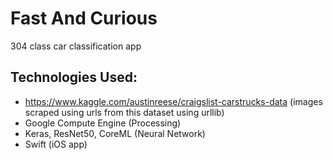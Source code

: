 # Fast And Curious
304 class car classification app



## Technologies Used:
* https://www.kaggle.com/austinreese/craigslist-carstrucks-data (images scraped using urls from this dataset using urllib)
* Google Compute Engine (Processing)
* Keras, ResNet50, CoreML (Neural Network)
* Swift (iOS app)
